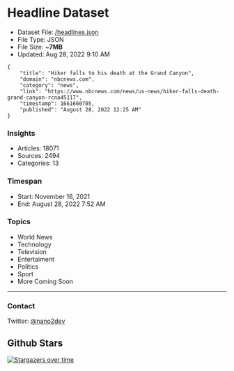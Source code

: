 # Headline Dataset

- Dataset File: [/headlines.json](https://raw.githubusercontent.com/fwd/news/master/headlines.json) 
- File Type: JSON
- File Size: ~**7MB**
- Updated: Aug 28, 2022 9:10 AM

```
{
    "title": "Hiker falls to his death at the Grand Canyon",
    "domain": "nbcnews.com",
    "category": "news",
    "link": "https://www.nbcnews.com/news/us-news/hiker-falls-death-grand-canyon-rcna45117",
    "timestamp": 1661660705,
    "published": "August 28, 2022 12:25 AM"
}
```

### Insights

- Articles: 18071
- Sources: 2494
- Categories: 13

### Timespan

- Start: November 16, 2021
- End: August 28, 2022 7:52 AM

### Topics

- World News
- Technology
- Television
- Entertaiment
- Politics
- Sport
- More Coming Soon

---

### Contact 

Twitter: [@nano2dev](https://twitter.com/nano2dev)

## Github Stars

[![Stargazers over time](https://starchart.cc/fwd/news.svg)](https://starchart.cc/fwd/news)
	